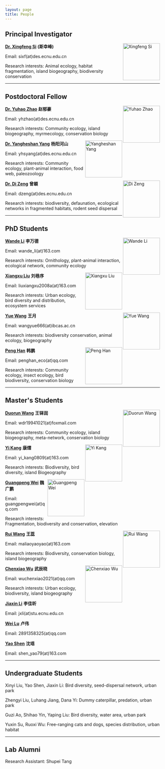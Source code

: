 ```yaml
---
layout: page
title: People
---
```


## Principal Investigator

<p><img src="http://sixf.org/files/images/avatar.jpg" width="120" title="Xingfeng Si" align="right" /></p>

[**Dr. Xingfeng Si**](http://sixf.org/en/research/) **(斯幸峰)**

Email: sixf(at)des.ecnu.edu.cn

Research interests: Animal ecology, habitat fragmentation, island biogeography, biodiversity conservation

---


## Postdoctoral Fellow

<p><img src="http://sixf.org/files/images/people/zhaoyuhao.jpg" width="120" title="Yuhao Zhao" align="right" /></p>

[**Dr. Yuhao Zhao**](https://www.researchgate.net/profile/Yuhao_Zhao) **赵郁豪**

Email: yhzhao(at)des.ecnu.edu.cn

Research interests: Community ecology, island biogeography, myrmecology, conservation biology


<p><img src="http://sixf.org/files/images/people/yangyangheshan.jpg" width="120" title="Yangheshan Yang" align="right" /></p>

[**Dr. Yangheshan Yang**](https://scholar.google.com/citations?user=XozwJgEAAAAJ) **杨阳河山**

Email: yhsyang(at)des.ecnu.edu.cn

Research interests: Community ecology, plant-animal interaction, food web, paleozoology


<p><img src="http://sixf.org/files/images/people/zengdi.jpg" width="120" title="Di Zeng" align="right" /></p>

[**Dr. Di Zeng**](https://www.researchgate.net/profile/Di-Zeng-8) **曾頔**

Email: dzeng(at)des.ecnu.edu.cn

Research interests: biodiversity, defaunation, ecological networks in fragmented habitats, rodent seed dispersal

---


## PhD Students

<p><img src="http://sixf.org/files/images/people/liwande.png" width="120" title="Wande Li" align="right" /></p>

[**Wande Li**](https://www.researchgate.net/profile/Wande_Li) **李万德**

Email: wande_li(at)163.com

Research interests: Ornithology, plant-animal interaction, ecological network, community ecology


<p><img src="http://sixf.org/files/images/people/liuxiangxu.jpg" width="120" title="Xiangxu Liu" align="right" /></p>

[**Xiangxu Liu**](https://www.researchgate.net/profile/Xiangxu_Liu2) **刘巷序**

Email: liuxiangxu2008a(at)163.com

Research interests: Urban ecology, bird diversity and distribution, ecosystem services


<p><img src="http://sixf.org/files/images/people/wangyue.jpg" width="120" title="Yue Wang" align="right" /></p>

[**Yue Wang**](https://www.researchgate.net/profile/Wang-Yue-109) **王月**

Email: wangyue666(at)ibcas.ac.cn

Research interests: biodiversity conservation, animal ecology, biogeography


<p><img src="http://sixf.org/files/images/people/hanpeng.jpg" width="120" title="Peng Han" align="right" /></p>

[**Peng Han**](https://www.researchgate.net/profile/Peng_Han5) **韩鹏**

Email: penghan_eco(at)qq.com

Research interests: Community ecology, insect ecology, bird biodiversity, conservation biology

---


## Master's Students

<p><img src="http://sixf.org/files/images/people/wangduorun.jpg" width="120" title="Duorun Wang" align="right" /></p>

[**Duorun Wang**](https://www.researchgate.net/profile/Duorun_Wang) **王铎润**

Email: wdr19941021(at)foxmail.com

Research interests: Community ecology, island biogeography, meta-network, conservation biology


<p><img src="http://sixf.org/files/images/people/kangyi.jpg" width="120" title="Yi Kang" align="right" /></p>

[**Yi Kang**](https://www.researchgate.net/profile/Kang_Yi7) **康熠**

Email: yi_kang0809(at)163.com

Research interests: Biodiversity, bird diversity, island Biogeography


<p><img src="http://sixf.org/files/images/people/weiguangpeng.jpg" width="120" title="Guangpeng Wei" align="right" /></p>

[**Guangpeng Wei**](https://www.researchgate.net/profile/Guangpeng_Wei) **魏广鹏**

Email: guangpengwei(at)qq.com

Research interests: Fragmentation, biodiversity and conservation, elevation


<p><img src="http://sixf.org/files/images/people/wangrui.jpg" width="120" title="Rui Wang" align="right" /></p>

[**Rui Wang**](https://) **王蕊**

Email: maliaoyaoyao(at)163.com

Research interests: Biodiversity, conservation biology, island biogeography


<p><img src="http://sixf.org/files/images/people/wuchenxiao.jpg" width="120" title="Chenxiao Wu" align="right" /></p>

[**Chenxiao Wu**](https://) **武辰晓**

Email: wuchenxiao2021(at)qq.com

Research interests: Urban ecology, biodiversity, island biogeography


[**Jiaxin Li**](https://) **李佳昕**

Email: jxli(at)stu.ecnu.edu.cn


[**Wei Lu**](https://) **卢伟**

Email: 2891358325(at)qq.com


[**Yao Shen**](https://) **沈瑶**

Email: shen_yao79(at)163.com


---


## Undergraduate Students

Xinyi Liu, Yao Shen, Jiaxin Li: Bird diversity, seed-dispersal network, urban park

Zhengyi Liu, Luhang Jiang, Dana Yi: Dummy caterpillar, predation, urban park

Guzi Ao, Shihao Yin, Yaping Liu: Bird diversity, water area, urban park

Yuxin Su, Ruoxi Wu: Free-ranging cats and dogs, species distribution, urban habitat

---


## Lab Alumni

Research Assistant: Shupei Tang
